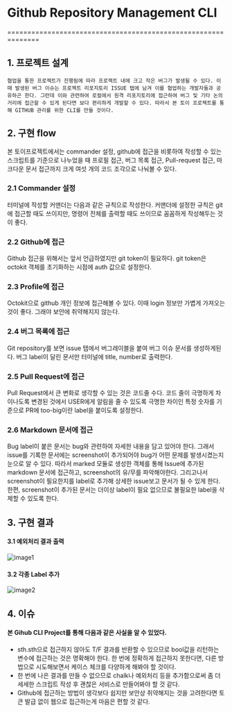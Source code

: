 # Github Repository Management CLI
==============================================================
## 1. 프로젝트 설계

    협업을 통한 프로젝트가 진행됨에 따라 프로젝트 내에 크고 작은 버그가 발생될 수 있다. 이때 발생된 버그 이슈는 프로젝트 리포지토리 ISSUE 탭에 남겨 이를 협업하는 개발자들과 공유하곤 한다. 그런데 이와 관련하여 로컬에서 원격 리포지토리에 접근하여 버그 및 기타 논의거리에 접근할 수 있게 된다면 보다 편리하게 개발할 수 있다. 따라서 본 토이 프로젝트를 통해 GITHUB 관리를 위한 CLI를 만들 것이다. 
## 2. 구현 flow

  본 토이프로젝트에서는 commander 설정, github에 접근을 비롯하여 작성할 수 있는 스크립트를 기준으로 나누었을 때 프로필 접근, 버그 목록 접근, Pull-request 접근, 마크다운 문서 접근까지 크게 여섯 개의 코드 조각으로 나눠볼 수 있다. 
### 2.1 Commander 설정
  터미널에 작성할 커맨더는 다음과 같은 규칙으로 작성한다. 커맨더에 설정한 규칙은 git에 접근할 때도 쓰이지만, 명령어 전체를 출력할 때도 쓰이므로 꼼꼼하게 작성해두는 것이 좋다.
### 2.2 Github에 접근
  Github 접근을 위해서는 앞서 언급하였지만 git token이 필요하다. git token은 octokit 객체를 초기화하는 시점에 auth 값으로 설정한다.
### 2.3 Profile에 접근
   Octokit으로 github 개인 정보에 접근해볼 수 있다. 이때 login 정보만 가볍게 가져오는 것이 좋다. 그래야 보안에 취약해지지 않는다. 
### 2.4 버그 목록에 접근
   Git repository를 보면 issue 탭에서 버그레이블을 붙여 버그 이슈 문서를 생성하게된다. 버그 label이 달린 문서만 터미널에 title, number로 출력한다.
### 2.5 Pull Request에 접근
   Pull Request에서 큰 변화로 생각할 수 있는 것은 코드줄 수다. 코드 줄이 극명하게 차이나도록 변경된 것에서 USER에게 알림을 줄 수 있도록 극명한 차이인 특정 숫자를 기준으로 PR에 too-big이란 label을 붙이도록 설정한다.
### 2.6 Markdown 문서에 접근
   Bug label이 붙은 문서는 bug와 관련하여 자세한 내용을 담고 있어야 한다. 그래서 issue를 기록한 문서에는 screenshot이 추가되어야 bug가 어떤 문제를 발생시켰는지 눈으로 알 수 있다. 따라서 marked 모듈로 생성한 객체를 통해 Issue에 추가된 markdown 문서에 접근하고, screenshot의 유/무를 파악해야한다. 그리고나서 screenshot이 필요한지를 label로 추가해 상세한 issue보고 문서가 될 수 있게 한다. 한편, screenshot이 추가된 문서는 더이상 label이 필요 없으므로 불필요한 label을 삭제할 수 있도록 한다.
## 3. 구현 결과

#### 3.1 예외처리 결과 출력
![image1](https://img1.daumcdn.net/thumb/R1280x0/?scode=mtistory2&fname=https%3A%2F%2Fblog.kakaocdn.net%2Fdn%2Fcco3wy%2FbtrJlWGCsBd%2FmxgE8qLtcMDkiuCK7AHTPK%2Fimg.png)
#### 3.2 각종 Label 추가
![image2](https://img1.daumcdn.net/thumb/R1280x0/?scode=mtistory2&fname=https%3A%2F%2Fblog.kakaocdn.net%2Fdn%2Fcaaw2N%2FbtrJm8NnMPY%2FIyFsWzkCcK78r1V6FwJ6zK%2Fimg.png)
## 4. 이슈

  #### 본 Gihub CLI Project를 통해 다음과 같은 사실을 알 수 있었다. 

- sth.sth으로 접근하지 않아도 T/F 결과를 반환할 수 있으므로 bool값을 리턴하는 변수에 접근하는 것은 명확해야 한다. 한 번에 정확하게 접근하지 못한다면, 다른 방법으로 시도해보면서 케이스 체크를 다양하게 해봐야 할 것이다.
- 한 번에 나은 결과를 만들 수 없으므로 chalk나 예외처리 등을 추가함으로써 좀 더 세세한 스크립트 작성 후 괜찮은 서비스로 만들어봐야 할 것 같다. 
- Github에 접근하는 방법이 생각보다 쉽지만 보안상 취약해지는 것을 고려한다면 토큰 발급 없이 웹으로 접근하는게 마음은 편할 것 같다.

